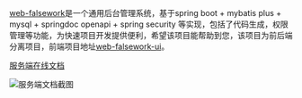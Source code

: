 [web-falsework](https://github.com/aloofcoder/web-falsework)是一个通用后台管理系统，基于spring boot + mybatis plus + mysql + springdoc openapi + spring security 等实现，包括了代码生成，权限管理等功能，为快速项目开发提供便利，希望该项目能帮助到您，该项目为前后端分离项目，前端项目地址[web-falsework-ui](https://github.com/aloofcoder/web-falsework-ui)。

[服务端在线文档](http://admin.minzhile.top/api/swagger-ui.html)

![服务端文档截图](https://bakn.oss-cn-beijing.aliyuncs.com/1600244412%281%29.png)
